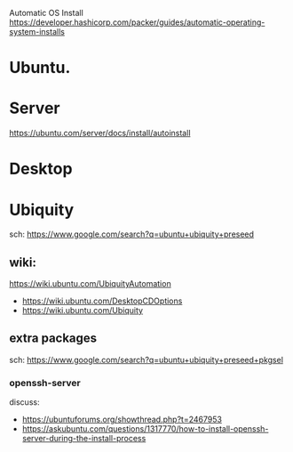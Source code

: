 Automatic OS Install
https://developer.hashicorp.com/packer/guides/automatic-operating-system-installs

# Ubuntu.
# Server
https://ubuntu.com/server/docs/install/autoinstall

# Desktop
# Ubiquity
sch: https://www.google.com/search?q=ubuntu+ubiquity+preseed

## wiki:
https://wiki.ubuntu.com/UbiquityAutomation
- https://wiki.ubuntu.com/DesktopCDOptions
- https://wiki.ubuntu.com/Ubiquity

## extra packages
sch: https://www.google.com/search?q=ubuntu+ubiquity+preseed+pkgsel

### openssh-server
discuss:
- https://ubuntuforums.org/showthread.php?t=2467953
- https://askubuntu.com/questions/1317770/how-to-install-openssh-server-during-the-install-process

